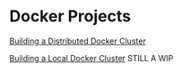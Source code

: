 # Docker Projects

[Building a Distributed Docker Cluster](./hdp-distributed-cluster)

[Building a Local Docker Cluster](./hdp-local-cluster) STILL A WIP